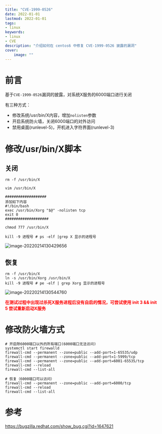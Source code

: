 ```yaml
---
title: "CVE-1999-0526" 
date: 2022-01-01
lastmod: 2022-01-01
tags: 
- linux
keywords:
- linux
- CVE
description: "介绍如何在 centos6 中修复 CVE-1999-0526 披露的漏洞" 
cover:
    image: "" 
---
```

# 前言

基于`CVE-1999-0526`漏洞的披露，对系统X服务的6000端口进行关闭

有三种方式：

- 修改系统/usr/bin/X内容，增加`nolisten`参数
- 开启系统防火墙，关闭6000端口的对外访问
- 禁用桌面(runlevel-5)，开机进入字符界面(runlevel-3)

# 修改/usr/bin/X脚本

## 关闭

```
rm -f /usr/bin/X

vim /usr/bin/X

###################
添加如下内容
#!/bin/bash
exec /usr/bin/Xorg "$@" -nolisten tcp
exit 0
####################

chmod 777 /usr/bin/X

kill -9 进程号 # ps -elf |grep X 显示的进程号
```

![image-20220214130429656](https://image.lvbibir.cn/blog/image-20220214130429656.png)

## 恢复

```
rm -f /usr/bin/X
ln -s /usr/bin/Xorg /usr/bin/X
kill -9 进程号 # pe -elf | grep Xorg 显示的进程号
```

![image-20220214130544760](https://image.lvbibir.cn/blog/image-20220214130544760.png)

<font color='red'>**在测试过程中出现过杀死X服务进程后没有自启的情况，可尝试使用 init 3 && init 5 尝试重新启动X服务**</font>

# 修改防火墙方式

```
# 开启除6000端口以外的所有端口(6000端口无法访问)
systemctl start firewalld
firewall-cmd --permanent --zone=public --add-port=1-65535/udp
firewall-cmd --permanent --zone=public --add-port=1-5999/tcp
firewall-cmd --permanent --zone=public --add-port=6001-65535/tcp
firewall-cmd --reload
firewall-cmd --list-all

# 恢复（6000端口可以访问）
firewall-cmd --permanent --zone=public --add-port=6000/tcp
firewall-cmd --reload
firewall-cmd --list-all
```

# 参考

https://bugzilla.redhat.com/show_bug.cgi?id=1647621
